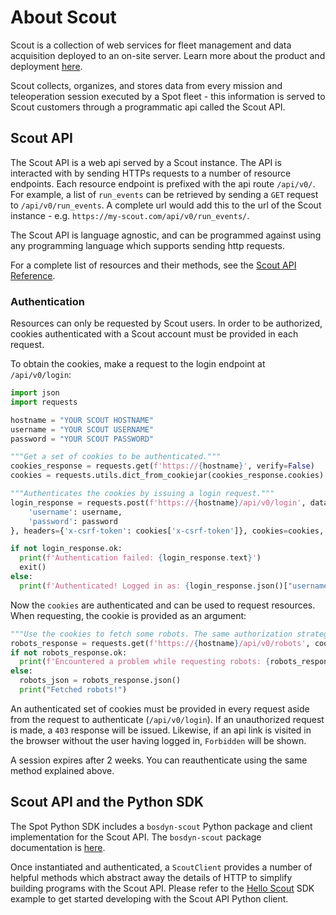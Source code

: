 <!--
Copyright (c) 2023 Boston Dynamics, Inc.  All rights reserved.

Downloading, reproducing, distributing or otherwise using the SDK Software
is subject to the terms and conditions of the Boston Dynamics Software
Development Kit License (20191101-BDSDK-SL).
-->

# About Scout

Scout is a collection of web services for fleet management and data acquisition deployed to an on-site server. Learn more about the product and deployment [here](https://www.bostondynamics.com/products/spot/scout).

Scout collects, organizes, and stores data from every mission and teleoperation session executed by a Spot fleet - this information is served to Scout customers through a programmatic api called the Scout API.

## Scout API

The Scout API is a web api served by a Scout instance. The API is interacted with by sending HTTPs requests to a number of resource endpoints. Each resource endpoint is prefixed with the api route `/api/v0/`. For example, a list of `run_events` can be retrieved by sending a `GET` request to `/api/v0/run_events`. A complete url would add this to the url of the Scout instance - e.g. `https://my-scout.com/api/v0/run_events/`.

The Scout API is language agnostic, and can be programmed against using any programming language which supports sending http requests.

For a complete list of resources and their methods, see the <a href="../scout/docs.html">Scout API Reference</a>.

### Authentication

Resources can only be requested by Scout users. In order to be authorized, cookies authenticated with a Scout account must be provided in each request.

To obtain the cookies, make a request to the login endpoint at `/api/v0/login`:

```py
import json
import requests

hostname = "YOUR SCOUT HOSTNAME"
username = "YOUR SCOUT USERNAME"
password = "YOUR SCOUT PASSWORD"

"""Get a set of cookies to be authenticated."""
cookies_response = requests.get(f'https://{hostname}', verify=False)
cookies = requests.utils.dict_from_cookiejar(cookies_response.cookies)

"""Authenticates the cookies by issuing a login request."""
login_response = requests.post(f'https://{hostname}/api/v0/login', data={
    'username': username,
    'password': password
}, headers={'x-csrf-token': cookies['x-csrf-token']}, cookies=cookies, verify=False)

if not login_response.ok:
  print(f'Authentication failed: {login_response.text}')
  exit()
else:
  print(f'Authenticated! Logged in as: {login_response.json()["username"]}.')
```

Now the `cookies` are authenticated and can be used to request resources. When requesting, the cookie is provided as an argument:

```py
"""Use the cookies to fetch some robots. The same authorization strategy is used for other http methods."""
robots_response = requests.get(f'https://{hostname}/api/v0/robots', cookies=cookies, verify=False)
if not robots_response.ok:
  print(f'Encountered a problem while requesting robots: {robots_response.text}')
else:
  robots_json = robots_response.json()
  print("Fetched robots!")
```

An authenticated set of cookies must be provided in every request aside from the request to authenticate (`/api/v0/login`). If an unauthorized request is made, a `403` response will be issued. Likewise, if an api link is visited in the browser without the user having logged in, `Forbidden` will be shown.

A session expires after 2 weeks. You can reauthenticate using the same method explained above.

## Scout API and the Python SDK

The Spot Python SDK includes a `bosdyn-scout` Python package and client implementation for the Scout API. The `bosdyn-scout` package documentation is [here](../../python/bosdyn-scout/src/bosdyn/scout/README.md).

Once instantiated and authenticated, a `ScoutClient` provides a number of helpful methods which abstract away the details of HTTP to simplify building programs with the Scout API. Please refer to the [Hello Scout](../../python/examples/scout/hello_scout/README.md) SDK example to get started developing with the Scout API Python client.
